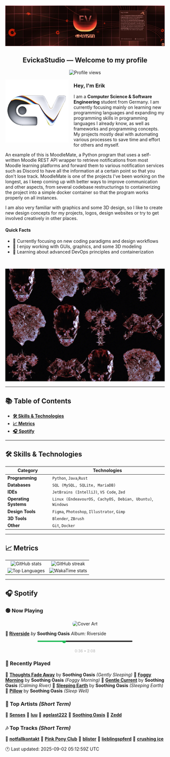 <p align="center">
  <img src="assets/banner_2.webp" alt="Evicka Studio Banner" />
</p>

<h2 align="center">EvickaStudio — Welcome to my profile</h2>

<p align="center">
  <img src="https://komarev.com/ghpvc/?username=EvickaStudio&style=plastic&abbreviated=true&color=ff69b4" alt="Profile views" />
  <!-- Centering reference: using container alignment per CSS text-align guidance -->
</p>

<p>
  <img align="left" src="assets/liquid-logo-500.gif" alt="Evicka EV Logo" width="200" style="margin-right: 16px; margin-bottom: 8px;"/>
</p>

<h3>Hey, I'm Erik</h3>
<p>
  I am a <strong>Computer Science & Software Engineering</strong> student from
  Germany. I am currently focusing mainly on learning new programming
  languages and expanding my programming skills in programming languages I
  already know, as well as frameworks and programming concepts. My projects
  mostly deal with automating various processes to save time and effort for
  others and myself.
</p>
<p>
  An example of this is MoodleMate, a Python program that uses a
  self-written Moodle REST API wrapper to retrieve notifications from most
  Moodle learning platforms and forward them to various notification
  services such as Discord to have all the information at a certain point
  so that you don't lose track. MoodleMate is one of the projects I've been
  working on the longest, as I keep coming up with better ways to improve
  communication and other aspects, from several codebase restructurings to
  containerizing the project into a simple docker container so that the
  program works properly on all instances.
</p>
<p>
  I am also very familiar with graphics and some 3D design, so I like to
  create new design concepts for my projects, logos, design websites or try
  to get involved creatively in other places.
</p>

<h4>Quick Facts</h4>
<ul>
  <li>🔬 Currently focusing on new coding paradigms and design workflows</li>
  <li>👀 I enjoy working with GUIs, graphics, and some 3D modeling</li>
  <li>🌱 Learning about advanced DevOps principles and containerization</li>
  
</ul>

<br clear="left"/>

<p align="center">
  <img src="assets/evkheadpostersmol.webp" alt="Evicka poster collage" />
</p>

---

## 📚 Table of Contents

- **[🛠️ Skills & Technologies](#️-skills--technologies)**
- **[📈 Metrics](#-metrics)**
- **[🎧 Spotify](#-spotify)**

---

## 🛠️ Skills & Technologies

| **Category**          | **Technologies**                                                                                                 |
|-----------------------|------------------------------------------------------------------------------------------------------------------|
| **Programming**       | `Python`, `Java`,`Rust`                                                                                           |
| **Databases**         | `SQL (MySQL, SQLite, MariaDB)`                                                                                   |
| **IDEs**              | `JetBrains (IntelliJ)`, `VS Code`, `Zed`                                                                         |
| **Operating Systems** | `Linux (EndeavourOS, CachyOS, Debian, Ubuntu)`, `Windows`                                                        |
| **Design Tools**      | `Figma`, `Photoshop`, `Illustrator`, `Gimp`                                                                      |
| **3D Tools**          | `Blender`, `ZBrush`                                                                                              |
| **Other**             | `Git`, `Docker`                                                                                                  |

---

## 📈 Metrics

<table>
  <tr>
    <td align="center">
      <img src="https://github-readme-stats.vercel.app/api?username=EvickaStudio&show=reviews,discussions_started,discussions_answered,prs_merged,prs_merged_percentage&show_icons=true&theme=transparent" alt="GitHub stats" width="100%" />
    </td>
    <td align="center">
      <img src="https://github-readme-streak-stats.herokuapp.com/?user=EvickaStudio&theme=transparent" alt="GitHub streak" width="100%" />
    </td>
  </tr>
  <tr>
    <td align="center">
      <img src="https://github-readme-stats.vercel.app/api/top-langs/?username=EvickaStudio&theme=transparent&layout=compact" alt="Top Languages" width="100%" />
    </td>
    <td align="center">
      <img src="https://github-readme-stats.vercel.app/api/wakatime?username=evickastudio&layout=compact&theme=transparent" alt="WakaTime stats" width="100%" />
    </td>
  </tr>
</table>

---

## 🎧 Spotify

<!-- SPOTIFY-START -->


### 🟢 Now Playing

<p align="center">
<img src="https://i.scdn.co/image/ab67616d0000b273dbeb3ab325fe9f460cb90599" alt="Cover Art" width="120" style="border-radius: 8px;"/>
</p>

**🎵 [Riverside](https://open.spotify.com/track/5zCuFITvjSFvfqCcOLLG6f)**
*by* **Soothing Oasis**
*Album:* Riverside


<p align="center">
<svg width="300" height="20" xmlns="http://www.w3.org/2000/svg">
    <rect width="300" height="4" fill="#282828" rx="2"/>
    <rect width="84" height="4" fill="#1db954" rx="2"/>
    <circle cx="84" cy="2" r="6" fill="#1db954"/>
</svg>
<br/>
<span style="font-size: 12px; color: #b3b3b3;">
    0:36 • 2:08
</span>
</p>



### 📜 Recently Played

🎤 **[Thoughts Fade Away](https://open.spotify.com/track/7r6hvssnFfdCuydPrBOzOe)** by **Soothing Oasis** *(Gently Sleeping)*
🎤 **[Foggy Morning](https://open.spotify.com/track/4s2rLlLjmt647RM1bcEv0h)** by **Soothing Oasis** *(Foggy Morning)*
🎤 **[Gentle Current](https://open.spotify.com/track/4KcvQ3fV6Rzwk6eyKnZhth)** by **Soothing Oasis** *(Calming River)*
🎤 **[Sleeping Earth](https://open.spotify.com/track/261nfVFtGFkC2Tn410aTI6)** by **Soothing Oasis** *(Sleeping Earth)*
🎤 **[Pillow](https://open.spotify.com/track/67MgTMek2gp1w7dJJ6cBgk)** by **Soothing Oasis** *(Sleep Well)*



### 🌟 Top Artists *(Short Term)*

🥇 [**Senses**](https://open.spotify.com/artist/2soiLmeGhmq9uQ9fqZm3KA)
🥈 [**luu**](https://open.spotify.com/artist/4Xl2TYkCrjqcY8m2p29OGu)
🥉 [**agelast222**](https://open.spotify.com/artist/05jZ0T8kKQUA7Cd58RLiL0)
🏅 [**Soothing Oasis**](https://open.spotify.com/artist/1HON4xJAWJNuUpb6G64bNr)
🏅 [**Zedd**](https://open.spotify.com/artist/2qxJFvFYMEDqd7ui6kSAcq)



### 🎶 Top Tracks *(Short Term)*

🥇 [**notfallkontakt**](https://open.spotify.com/track/0IPMXUCfYjnY1dzyXskUNo)
🥈 [**Pink Pony Club**](https://open.spotify.com/track/6393yGahSJ9slVdOwSxOVR)
🥉 [**blister**](https://open.spotify.com/track/7yL28V2luGKedtIImZTiVQ)
🏅 [**lieblingspferd**](https://open.spotify.com/track/1rBtsjy2gju7W0YDHAqyfU)
🏅 [**crushing ice**](https://open.spotify.com/track/4RMtkpXTeXjShjRfYwPZB3)


🕐 Last updated: 2025-09-02 05:12:59Z UTC
<!-- SPOTIFY-END -->
